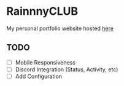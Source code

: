 # RainnnyCLUB
My personal portfolio website hosted [here](https://rainnny.club)

## TODO
- [ ] Mobile Responsiveness
- [ ] Discord Integration (Status, Activity, etc)
- [ ] Add Configuration
